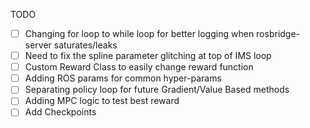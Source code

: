 TODO

- [ ] Changing for loop to while loop for better logging when rosbridge-server saturates/leaks
- [ ] Need to fix the spline parameter glitching at top of IMS loop
- [ ] Custom Reward Class to easily change reward function
- [ ] Adding ROS params for common hyper-params
- [ ] Separating policy loop for future Gradient/Value Based methods
- [ ] Adding MPC logic to test best reward
- [ ] Add Checkpoints